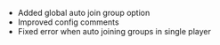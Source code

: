 - Added global auto join group option
- Improved config comments
- Fixed error when auto joining groups in single player
